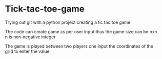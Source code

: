 # Tick-tac-toe-game
Trying out git with a python project creating a tic tac toe game

The code can create game as per user input 
thus the game size can be nxn n is non-negative integer

The game is played between two players one input the coordinates of the grid to enter the value
